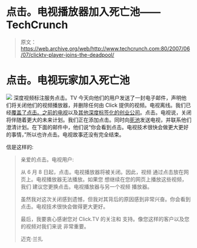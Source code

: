 # 点击。电视播放器加入死亡池——TechCrunch

> 原文：<https://web.archive.org/web/http://www.techcrunch.com:80/2007/06/07/clicktv-player-joins-the-deadpool/>

# 点击。电视玩家加入死亡池

[![](img/5dc4d964e57bc431c07dda59293a1bb1.png)](https://web.archive.org/web/20210927230403/http://www.click.tv/) 深度视频标注服务点击。TV 今天向他们的用户发送了一封电子邮件，声明他们将关闭他们的视频播放器，并删除任何由 Click 提供的视频。电视离线。我们已经[覆盖了点击。之前的电视](https://web.archive.org/web/20210927230403/http://www.beta.techcrunch.com/2006/04/16/clicktv-moves-video-ideas-forward/)以及[其他深度标签化的创业公司](https://web.archive.org/web/20210927230403/http://www.beta.techcrunch.com/2006/10/01/all-the-cool-kids-are-deep-tagging/)。点击。电视说，关闭将伴随着更大的未来计划。我们正在添加点击。同时向[死池](https://web.archive.org/web/20210927230403/https://beta.techcrunch.com/tag/deadpool)发送电视，并联系他们澄清计划。在下面的邮件中，他们说“你会看到点击。电视技术很快会做更大更好的事情，”所以也许点击。电视故事还没有完全结束。

信是这样的:

> 亲爱的点击。电视用户:
> 
> 从 6 月 8 日起，点击。电视播放器将被关闭。因此，视频
> 通过点击放在网页上。电视播放器无法播放。如果您
> 想继续在您的网页上播放这些视频，我们
> 建议您更换点击。电视播放器与另一个视频
> 播放器。
> 
> 虽然我对这次关闭感到遗憾，但我对其背后的原因感到非常兴奋。你会看到点击。电视技术很快会做得更大更好。
> 
> 最后，我要衷心感谢您对 Click.TV 的关注和
> 支持。像您这样的客户以及您的视频对我们来说
> 非常重要。
> 
> 迈克·兰扎
